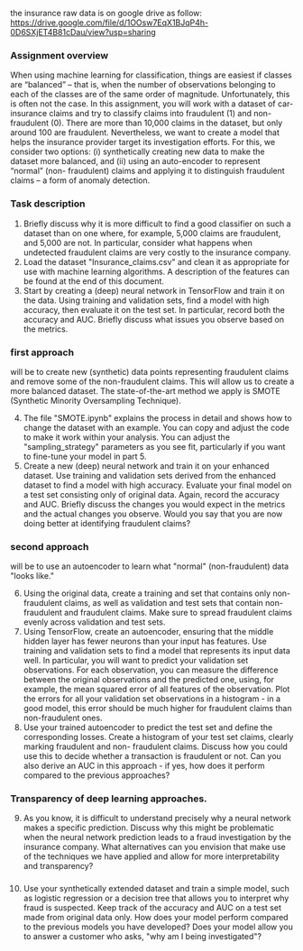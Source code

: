 the insurance raw data is on google drive as follow: https://drive.google.com/file/d/1OOsw7EqX1BJqP4h-0D6SXjET4B81cDau/view?usp=sharing

### Assignment overview
When using machine learning for classification, things are easiest if classes are “balanced” – that is, when the number of observations belonging to each of the classes are of the same order of magnitude. Unfortunately, this is often not the case. In this assignment, you will work with a dataset of car-insurance claims and try to classify claims into fraudulent (1) and non- fraudulent (0). There are more than 10,000 claims in the dataset, but only around 100 are fraudulent. Nevertheless, we want to create a model that helps the insurance provider target its investigation efforts. For this, we consider two options: (i) synthetically creating new data to make the dataset more balanced, and (ii) using an auto-encoder to represent “normal” (non- fraudulent) claims and applying it to distinguish fraudulent claims – a form of anomaly detection.

### Task description
1. Briefly discuss why it is more difficult to find a good classifier on such a dataset than on one where, for example, 5,000 claims are fraudulent, and 5,000 are not. In particular, consider what happens when undetected fraudulent claims are very costly to the insurance company.
2. Load the dataset "Insurance_claims.csv" and clean it as appropriate for use with machine learning algorithms. A description of the features can be found at the end of this document.
3. Start by creating a (deep) neural network in TensorFlow and train it on the data. Using training and validation sets, find a model with high accuracy, then evaluate it on the test set. In particular, record both the accuracy and AUC. Briefly discuss what issues you observe based on the metrics.

### first approach 
will be to create new (synthetic) data points representing fraudulent claims and remove some of the non-fraudulent claims. This will allow us to create a more balanced dataset. The state-of-the-art method we apply is SMOTE (Synthetic Minority Oversampling Technique).

4. The file "SMOTE.ipynb" explains the process in detail and shows how to change the dataset with an example. You can copy and adjust the code to make it work within your analysis. You can adjust the "sampling_strategy" parameters as you see fit, particularly if you want to fine-tune your model in part 5.
5. Create a new (deep) neural network and train it on your enhanced dataset. Use training and validation sets derived from the enhanced dataset to find a model with high accuracy. Evaluate your final model on a test set consisting only of original data. Again, record the accuracy and AUC. Briefly discuss the changes you would expect in the metrics and the actual changes you observe. Would you say that you are now doing better at identifying fraudulent claims?

### second approach
will be to use an autoencoder to learn what "normal" (non-fraudulent) data "looks like."

6. Using the original data, create a training and set that contains only non-fraudulent claims, as well as validation and test sets that contain non-fraudulent and fraudulent claims. Make sure to spread fraudulent claims evenly across validation and test sets.
7. Using TensorFlow, create an autoencoder, ensuring that the middle hidden layer has fewer neurons than your input has features. Use training and validation sets to find a model that represents its input data well. In particular, you will want to predict your validation set observations. For each observation, you can measure the difference between the original observations and the predicted one, using, for example, the mean squared error of all features of the observation. Plot the errors for all your validation set observations in a histogram - in a good model, this error should be much higher for fraudulent claims than non-fraudulent ones.
8. Use your trained autoencoder to predict the test set and define the corresponding losses. Create a histogram of your test set claims, clearly marking fraudulent and non- fraudulent claims. Discuss how you could use this to decide whether a transaction is fraudulent or not. Can you also derive an AUC in this approach - if yes, how does it perform compared to the previous approaches?

### Transparency of deep learning approaches.
9. As you know, it is difficult to understand precisely why a neural network makes a specific prediction. Discuss why this might be problematic when the neural network prediction leads to a fraud investigation by the insurance company. What alternatives can you envision that make use of the techniques we have applied and allow for more interpretability and transparency?

### 
10. Use your synthetically extended dataset and train a simple model, such as logistic regression or a decision tree that allows you to interpret why fraud is suspected. Keep track of the accuracy and AUC on a test set made from original data only. How does your model perform compared to the previous models you have developed? Does your model allow you to answer a customer who asks, "why am I being investigated"?
